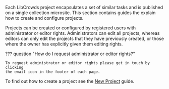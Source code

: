 Each LibCrowds project encapsulates a set of similar tasks and is published
on a single collection microsite. This section contains guides the explain
how to create and configure projects.

Projects can be created or configured by registered users with administrator
or editor rights. Administrators can edit all projects, whereas editors can
only edit the projects that they have previously created, or those where
the owner has explicitly given them editing rights.

??? question "How do I request administrator or editor rights?"

    To request administrator or editor rights please get in touch by clicking
    the email icon in the footer of each page.

To find out how to create a project see the
[New Project](/projects/new.md) guide.
